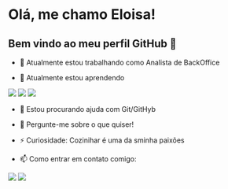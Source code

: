 # Olá, me chamo Eloisa! 
## Bem vindo ao meu perfil GitHub 👋

- 🔭 Atualmente estou trabalhando como Analista de BackOffice

- 🌱 Atualmente estou aprendendo 
<img src="https://cdn.jsdelivr.net/gh/devicons/devicon/icons/python/python-original.svg" />
<img src="https://cdn.jsdelivr.net/gh/devicons/devicon/icons/java/java-original.svg" />
<img src="https://cdn.jsdelivr.net/gh/devicons/devicon/icons/mysql/mysql-original.svg" />

- 🤔 Estou procurando ajuda com Git/GitHyb

- 💬 Pergunte-me sobre o que quiser!

- ⚡ Curiosidade: Cozinihar é uma da sminha paixões 

- 📫 Como entrar em contato comigo:
<div>
  <a href = "mailto:eloisa.c@outlook.com"><img src="https://img.shields.io/badge/Gmail-D14836?style=for-the-badge&logo=gmail&logoColor=white" target="_blank"></a>
<a href="[https://www.linkedin.com/in/eloisa-costa/]" target="_blank"><img src="https://img.shields.io/badge/-LinkedIn-%230077B5?style=for-the-badge&logo=linkedin&logoColor=white" target="_blank"></a>   
</div>

<!---
EloisaCosta/EloisaCosta is a ✨ special ✨ repository because its `README.md` (this file) appears on your GitHub profile.
You can click the Preview link to take a look at your changes.
--->
